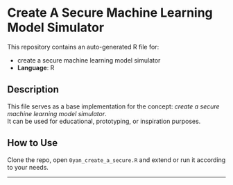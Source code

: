 # Create A Secure Machine Learning Model Simulator

This repository contains an auto-generated R file for:

- create a secure machine learning model simulator
- **Language**: R

## Description

This file serves as a base implementation for the concept: *create a secure machine learning model simulator*.  
It can be used for educational, prototyping, or inspiration purposes.

## How to Use

Clone the repo, open `0yan_create_a_secure.R` and extend or run it according to your needs.

---



